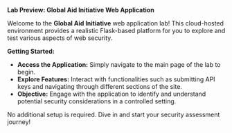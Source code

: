 **Lab Preview: Global Aid Initiative Web Application**

Welcome to the **Global Aid Initiative** web application lab! This cloud-hosted environment provides a realistic Flask-based platform for you to explore and test various aspects of web security. 

**Getting Started:**
- **Access the Application:** Simply navigate to the main page of the lab to begin.
- **Explore Features:** Interact with functionalities such as submitting API keys and navigating through different sections of the site.
- **Objective:** Engage with the application to identify and understand potential security considerations in a controlled setting.

No additional setup is required. Dive in and start your security assessment journey!